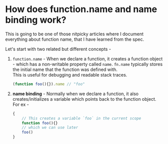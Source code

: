 # How does function.name and name binding work?

This is going to be one of those nitpicky articles where I document everything about function name, that I have learned from the spec.  

Let's start with two related but different concepts -
1. `function.name` - When we declare a function, it creates a function object - which has a non-writable property called `name`. `fn.name` typically stores the initial name that the function was defined with.   
This is useful for debugging and readable stack traces.  
	```js
	(function foo(){}).name // "foo"
	```

2. **name binding** - Normally when we declare a function, it also creates/initializes a variable which points back to the function object. For ex -
	```js
	{
		// This creates a variable `foo` in the current scope
		function foo(){}
		// which we can use later
		foo()
	}
	```
<!--stackedit_data:
eyJoaXN0b3J5IjpbMTY1ODQ5OTcyNiwxODMwOTYyODc0LDEyMz
AwMjc2MjUsMTA2MjEyMzc3MSwxMjI1ODg2ODIwXX0=
-->